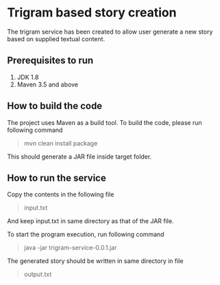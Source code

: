 # Trigram based story creation

The trigram service has been created to allow user generate a new story based on supplied textual content.

## Prerequisites to  run
1. JDK 1.8
2. Maven 3.5 and above

## How to build the code
The project uses Maven as a build tool. To build the code, please run following command
>mvn clean install package

This should generate a JAR file inside target folder.

## How to run the service
Copy the contents in the following file
>input.txt

And keep input.txt in same directory as that of the JAR file.

To start the program execution, run following command 
>java -jar trigram-service-0.0.1.jar

The generated story should be written in same directory in file 
>output.txt

